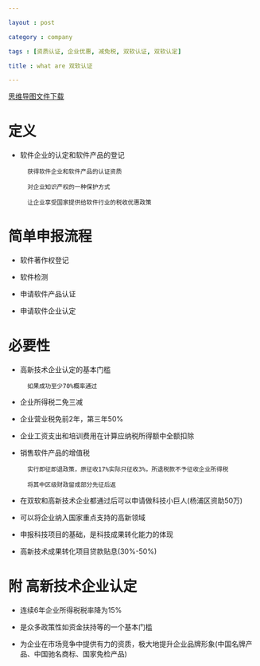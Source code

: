 ```yaml
---

layout : post

category : company

tags : [资质认证, 企业优惠, 减免税, 双软认证, 双软认定]

title : what are 双软认证

---
```


[思维导图文件下载](https://docs.google.com/open?id=0B1DrsqrLRzeIRGQ2NTJkQng5a1U)

# 定义

- 软件企业的认定和软件产品的登记

        获得软件企业和软件产品的认证资质

        对企业知识产权的一种保护方式

        让企业享受国家提供给软件行业的税收优惠政策

# 简单申报流程

- 软件著作权登记

- 软件检测

- 申请软件产品认证

- 申请软件企业认定

# 必要性

- 高新技术企业认定的基本门槛

        如果成功至少70%概率通过

- 企业所得税二免三减

- 企业营业税免前2年，第三年50%

- 企业工资支出和培训费用在计算应纳税所得额中全额扣除

- 销售软件产品的增值税

        实行即征即退政策，原征收17%实际只征收3%，所退税款不予征收企业所得税

        将其中区级财政留成部分先征后返

- 在双软和高新技术企业都通过后可以申请做科技小巨人(杨浦区资助50万)

- 可以将企业纳入国家重点支持的高新领域

- 申报科技项目的基础，是科技成果转化能力的体现

- 高新技术成果转化项目贷款贴息(30%-50%)

# 附 高新技术企业认定

- 连续6年企业所得税税率降为15%

- 是众多政策性如资金扶持等的一个基本门槛

- 为企业在市场竞争中提供有力的资质，极大地提升企业品牌形象(中国名牌产品、中国驰名商标、国家免检产品)